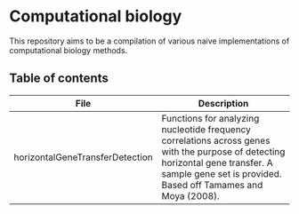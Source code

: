 # Computational biology

This repository aims to be a compilation of various naive implementations of computational biology methods.

## Table of contents

| File	| Description | 
| ----- | ----------- |
| horizontalGeneTransferDetection | Functions for analyzing nucleotide frequency correlations across genes with the purpose of detecting horizontal gene transfer. A sample gene set is provided. Based off Tamames and Moya (2008). | 

